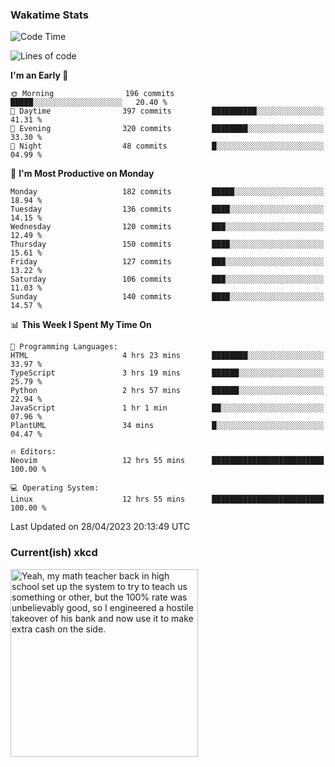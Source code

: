 ### Wakatime Stats
<!--START_SECTION:waka-->
![Code Time](http://img.shields.io/badge/Code%20Time-1%2C620%20hrs%2039%20mins-blue)

![Lines of code](https://img.shields.io/badge/From%20Hello%20World%20I%27ve%20Written-644.8%20thousand%20lines%20of%20code-blue)

**I'm an Early 🐤** 

```text
🌞 Morning                196 commits         █████░░░░░░░░░░░░░░░░░░░░   20.40 % 
🌆 Daytime                397 commits         ██████████░░░░░░░░░░░░░░░   41.31 % 
🌃 Evening                320 commits         ████████░░░░░░░░░░░░░░░░░   33.30 % 
🌙 Night                  48 commits          █░░░░░░░░░░░░░░░░░░░░░░░░   04.99 % 
```
📅 **I'm Most Productive on Monday** 

```text
Monday                   182 commits         █████░░░░░░░░░░░░░░░░░░░░   18.94 % 
Tuesday                  136 commits         ████░░░░░░░░░░░░░░░░░░░░░   14.15 % 
Wednesday                120 commits         ███░░░░░░░░░░░░░░░░░░░░░░   12.49 % 
Thursday                 150 commits         ████░░░░░░░░░░░░░░░░░░░░░   15.61 % 
Friday                   127 commits         ███░░░░░░░░░░░░░░░░░░░░░░   13.22 % 
Saturday                 106 commits         ███░░░░░░░░░░░░░░░░░░░░░░   11.03 % 
Sunday                   140 commits         ████░░░░░░░░░░░░░░░░░░░░░   14.57 % 
```


📊 **This Week I Spent My Time On** 

```text
💬 Programming Languages: 
HTML                     4 hrs 23 mins       ████████░░░░░░░░░░░░░░░░░   33.97 % 
TypeScript               3 hrs 19 mins       ██████░░░░░░░░░░░░░░░░░░░   25.79 % 
Python                   2 hrs 57 mins       ██████░░░░░░░░░░░░░░░░░░░   22.94 % 
JavaScript               1 hr 1 min          ██░░░░░░░░░░░░░░░░░░░░░░░   07.96 % 
PlantUML                 34 mins             █░░░░░░░░░░░░░░░░░░░░░░░░   04.47 % 

🔥 Editors: 
Neovim                   12 hrs 55 mins      █████████████████████████   100.00 % 

💻 Operating System: 
Linux                    12 hrs 55 mins      █████████████████████████   100.00 % 
```


 Last Updated on 28/04/2023 20:13:49 UTC
<!--END_SECTION:waka-->

### Current(ish) xkcd
<a id="xkcd-a" title="Yeah, my math teacher back in high school set up the system to try to teach us something or other, but the 100% rate was unbelievably good, so I engineered a hostile takeover of his bank and now use it to make extra cash on the side." href="https://www.xkcd.com" target="_blank">
        <img align="center" id="xkcd-img" src="https://imgs.xkcd.com/comics/definition_of_e.png" alt="Yeah, my math teacher back in high school set up the system to try to teach us something or other, but the 100% rate was unbelievably good, so I engineered a hostile takeover of his bank and now use it to make extra cash on the side." height=300 />
</a>
